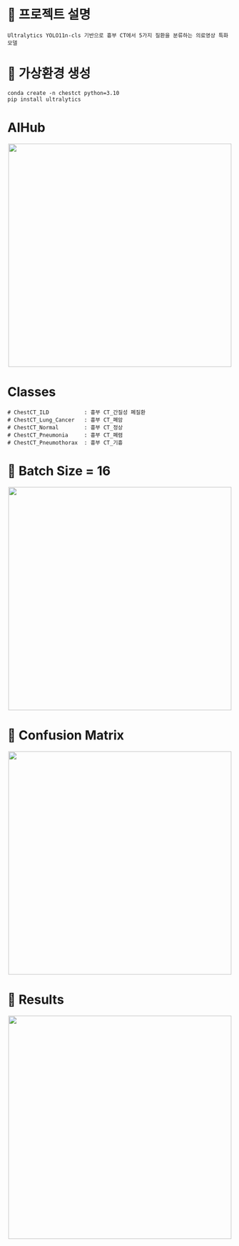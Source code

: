 # 🚀 프로젝트 설명
```
Ultralytics YOLO11n-cls 기반으로 흉부 CT에서 5가지 질환을 분류하는 의료영상 특화 모델
```

# 🐍 가상환경 생성
```
conda create -n chestct python=3.10
pip install ultralytics
```

# AIHub
<p align="center">
  <img src="https://github.com/user-attachments/assets/f9330667-f430-4126-b90d-ea9acdda600b" width="500">
</p>

# Classes
```
# ChestCT_ILD           : 흉부 CT_간질성 폐질환
# ChestCT_Lung_Cancer   : 흉부 CT_폐암
# ChestCT_Normal        : 흉부 CT_정상
# ChestCT_Pneumonia     : 흉부 CT_폐렴
# ChestCT_Pneumothorax  : 흉부 CT_기흉

```

# 📸 Batch Size = 16
<p align="center">
  <img src="https://github.com/user-attachments/assets/64892439-03e3-4c9c-af34-a6f77f905cac" width="500">
</p>

# 📸 Confusion Matrix
<p align="center">
  <img src="https://github.com/user-attachments/assets/72c004d0-01e5-47bf-aa2c-58b4de1c5411" width="500">
</p>

# 📸 Results
<p align="center">
  <img src="https://github.com/user-attachments/assets/c09f2a73-fdfc-41dc-afbd-de4c06c12b4d" width="500">
</p>
